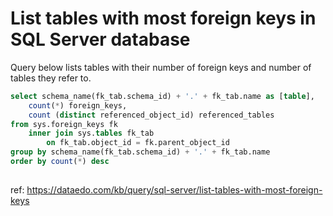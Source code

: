 # List tables with most foreign keys in SQL Server database

Query below lists tables with their number of foreign keys and number of tables they refer to.


``` sql
select schema_name(fk_tab.schema_id) + '.' + fk_tab.name as [table],
    count(*) foreign_keys,
    count (distinct referenced_object_id) referenced_tables
from sys.foreign_keys fk
    inner join sys.tables fk_tab
        on fk_tab.object_id = fk.parent_object_id
group by schema_name(fk_tab.schema_id) + '.' + fk_tab.name
order by count(*) desc
	
```

ref: https://dataedo.com/kb/query/sql-server/list-tables-with-most-foreign-keys